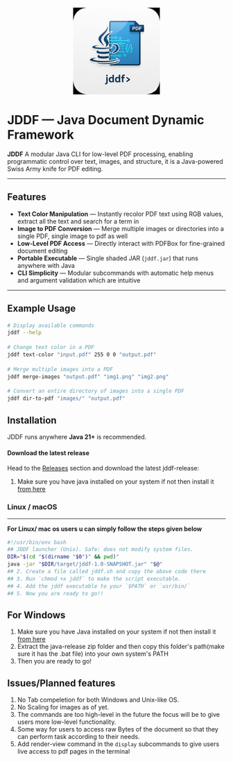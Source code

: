 <p align="center">
  <img src="assets/jddf.png.png" width="200" alt="JDDF Logo"/>
</p>

# JDDF — Java Document Dynamic Framework

**JDDF** A modular Java CLI for low-level PDF processing, enabling programmatic control over text, images, and structure, it is a Java-powered Swiss Army knife for PDF editing.

---

## Features
-  **Text Color Manipulation** — Instantly recolor PDF text using RGB values, extract all the text and search for a term in   
-  **Image to PDF Conversion** — Merge multiple images or directories into a single PDF, single image to pdf as well  
-  **Low-Level PDF Access** — Directly interact with PDFBox for fine-grained document editing  
-  **Portable Executable** — Single shaded JAR (`jddf.jar`) that runs anywhere with Java  
-  **CLI Simplicity** — Modular subcommands with automatic help menus and argument validation which are intuitive 

---

## Example Usage

```bash
# Display available commands
jddf --help

# Change text color in a PDF
jddf text-color "input.pdf" 255 0 0 "output.pdf"

# Merge multiple images into a PDF
jddf merge-images "output.pdf" "img1.png" "img2.png" 

# Convert an entire directory of images into a single PDF
jddf dir-to-pdf "images/" "output.pdf"
```
## Installation

JDDF runs anywhere **Java 21+** is recommended.
#### **Download the latest release**
Head to the [Releases](https://github.com/<your-username>/jddf/releases) section and download the latest jddf-release:  
1. Make sure you have java installed on your system if not then install it [from here](https://www.oracle.com/in/java/technologies/downloads/)
### Linux / macOS   
---
**For Linux/ mac os users u can simply follow the steps given below**
```bash
#!/usr/bin/env bash
## JDDF launcher (Unix). Safe: does not modify system files.
DIR="$(cd "$(dirname "$0")" && pwd)"
java -jar "$DIR/target/jddf-1.0-SNAPSHOT.jar" "$@"
## 2. Create a file called jddf.sh and copy the above code there
## 3. Run `chmod +x jddf` to make the script executable.
## 4. Add the jddf executable to your `$PATH` or `usr/bin/`
## 5. Now you are ready to go!!
```
## For Windows

1. Make sure you have Java installed on your system if not then install it [from here](https://www.oracle.com/in/java/technologies/downloads/)
2. Extract the java-release zip folder and then copy this folder's path(make sure it has the .bat file) into your own system's PATH
3. Then you are ready to go!

## Issues/Planned features

1. No Tab compeletion for both Windows and Unix-like OS.
2. No Scaling for images as of yet.
3. The commands are too high-level in the future the focus will be to give users more low-level functionality.
4. Some way for users to access raw Bytes of the document so that they can perform task according to their needs.
5. Add render-view command in the `display` subcommands to give users live access to pdf pages in the terminal
